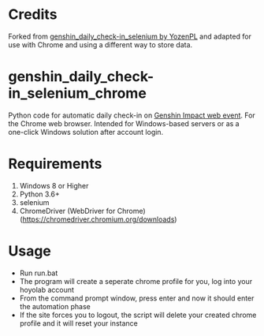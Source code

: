 # Credits
Forked from [genshin_daily_check-in_selenium by YozenPL](https://github.com/YozenPL/genshin_daily_check-in_selenium) and adapted for use with Chrome and using a different way to store data.

# genshin_daily_check-in_selenium_chrome
Python code for automatic daily check-in on [Genshin Impact web event](https://webstatic-sea.mihoyo.com/ys/event/signin-sea/index.html?act_id=e202102251931481&lang=en-us). For the Chrome web browser. Intended for Windows-based servers or as a one-click Windows solution after account login.

# Requirements
1. Windows 8 or Higher
2. Python 3.6+
3. selenium 
4. ChromeDriver (WebDriver for Chrome) (https://chromedriver.chromium.org/downloads)

# Usage
* Run run.bat
* The program will create a seperate chrome profile for you, log into your hoyolab account
* From the command prompt window, press enter and now it should enter the automation phase
* If the site forces you to logout, the script will delete your created chrome profile and it will reset your instance
